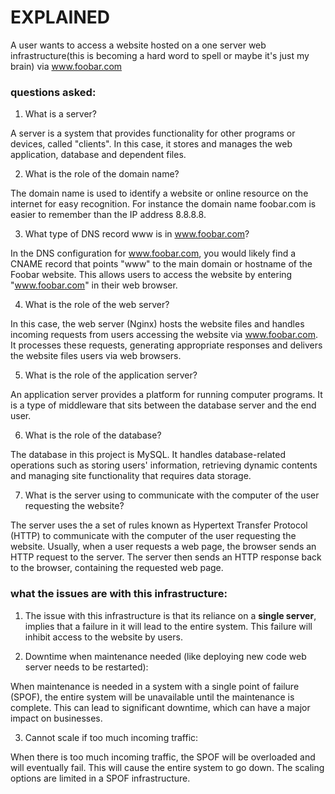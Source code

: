 # EXPLAINED

A user wants to access a website hosted on a one server web infrastructure(this is becoming a hard word to spell or maybe it's just my brain) via www.foobar.com

### questions asked:

1. What is a server?

A server is a system that provides functionality for other programs or devices, called "clients". In this case, it stores and manages the web application, database and dependent files.

2. What is the role of the domain name?

The domain name is used to identify a website or online resource on the internet for easy recognition. For instance the domain name foobar.com is easier to remember than the IP address 8.8.8.8.

3. What type of DNS record www is in www.foobar.com?

In the DNS configuration for www.foobar.com, you would likely find a CNAME record that points "www" to the main domain or hostname of the Foobar website. This allows users to access the website by entering "www.foobar.com" in their web browser.

4. What is the role of the web server?

In this case, the web server (Nginx) hosts the website files and handles incoming requests from users accessing the website via www.foobar.com. It processes these requests, generating appropriate responses and delivers the website files users via web browsers.

5. What is the role of the application server?

An application server provides a platform for running computer programs. It is a type of middleware that sits between the database server and the end user.

6. What is the role of the database?

The database in this project is MySQL. It handles database-related operations such as storing users' information, retrieving dynamic contents and managing site functionality that requires data storage.

7. What is the server using to communicate with the computer of the user requesting the website?

The server uses the a set of rules known as Hypertext Transfer Protocol (HTTP) to communicate with the computer of the user requesting the website. Usually, when a user requests a web page, the browser sends an HTTP request to the server. The server then sends an HTTP response back to the browser, containing the requested web page.

### what the issues are with this infrastructure:

1. The issue with this infrastructure is that its reliance on a **single server**, implies that a failure in it will lead to the entire system. This failure will inhibit access to the website by users.

2. Downtime when maintenance needed (like deploying new code web server needs to be restarted):

When maintenance is needed in a system with a single point of failure (SPOF), the entire system will be unavailable until the maintenance is complete. This can lead to significant downtime, which can have a major impact on businesses.

3. Cannot scale if too much incoming traffic:

When there is too much incoming traffic, the SPOF will be overloaded and will eventually fail. This will cause the entire system to go down. The scaling options are limited in a SPOF infrastructure.

